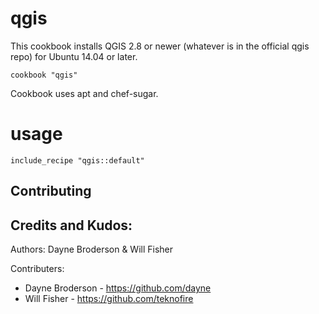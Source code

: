 # qgis

This cookbook installs QGIS 2.8 or newer (whatever is in the official qgis repo) for Ubuntu 14.04 or later.  

    cookbook "qgis"

Cookbook uses apt and chef-sugar.

# usage

    include_recipe "qgis::default"

## Contributing


## Credits and Kudos:

Authors: Dayne Broderson & Will Fisher

Contributers: 
* Dayne Broderson - https://github.com/dayne
* Will Fisher - https://github.com/teknofire
